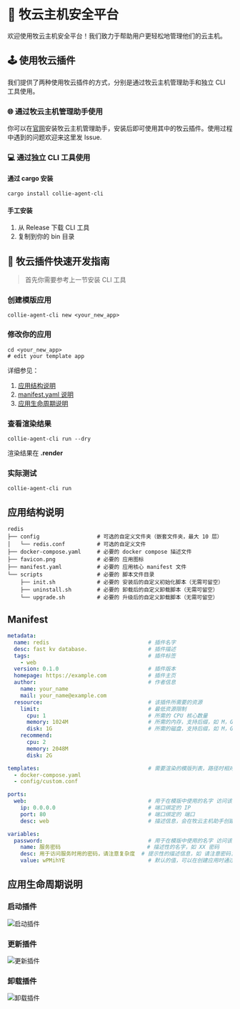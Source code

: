 # 🐑 牧云主机安全平台

欢迎使用牧云主机安全平台！我们致力于帮助用户更轻松地管理他们的云主机。

## 🕹️ 使用牧云插件

我们提供了两种使用牧云插件的方式，分别是通过牧云主机管理助手和独立 CLI 工具使用。

### 🌐 通过牧云主机管理助手使用

你可以在[官网](https://rivers.chaitin.cn/)安装牧云主机管理助手，安装后即可使用其中的牧云插件。使用过程中遇到的问题欢迎来这里发 Issue.

### 💻 通过独立 CLI 工具使用

#### 通过 cargo 安装

```shell
cargo install collie-agent-cli
```

#### 手工安装

1. 从 Release 下载 CLI 工具
2. 复制到你的 bin 目录

## 🔨 牧云插件快速开发指南

> 首先你需要参考上一节安装 CLI 工具

### 创建模版应用

```shell
collie-agent-cli new <your_new_app>
```

### 修改你的应用

```shell
cd <your_new_app>
# edit your template app
```

详细参见：

1. [应用结构说明](#应用结构说明)
2. [manifest.yaml 说明](#manifest)
3. [应用生命周期说明](#应用生命周期说明)

### 查看渲染结果

```shell
collie-agent-cli run --dry
```

渲染结果在 **.render**

### 实际测试

```shell
collie-agent-cli run
```

## 应用结构说明

```shell
redis
├── config                  # 可选的自定义文件夹（嵌套文件夹，最大 10 层）
│   └── redis.conf          # 可选的自定义文件
├── docker-compose.yaml     # 必要的 docker compose 描述文件
├── favicon.png             # 必要的 应用图标
├── manifest.yaml           # 必要的 应用核心 manifest 文件
└── scripts                 # 必要的 脚本文件目录
    ├── init.sh             # 必要的 安装后的自定义初始化脚本（无需可留空）
    ├── uninstall.sh        # 必要的 卸载后的自定义卸载脚本（无需可留空）
    └── upgrade.sh          # 必要的 升级后的自定义卸载脚本（无需可留空）
```

## Manifest

```yaml
metadata:
  name: redis                               # 插件名字
  desc: fast kv database.                   # 插件描述
  tags:                                     # 插件标签
    - web
  version: 0.1.0                            # 插件版本
  homepage: https://example.com             # 插件主页
  author:                                   # 作者信息
    name: your_name
    mail: your_name@example.com
  resource:                                 # 该插件所需要的资源
    limit:                                  # 最低资源限制
      cpu: 1                                # 所需的 CPU 核心数量
      memory: 1024M                         # 所需的内存，支持后缀，如 M，G，Mib，MiB，GiB 等
      disk: 1G                              # 所需的磁盘，支持后缀，如 M，G，Mib，MiB，GiB 等
    recommend:
      cpu: 2
      memory: 2048M
      disk: 2G

templates:                                  # 需要渲染的模版列表，路径时相对于插件目录的
  - docker-compose.yaml
  - config/custom.conf

ports:
  web:                                      # 用于在模版中使用的名字 访问该变量的语法 {{ports.web.ip}}:{{ports.web.port}}
    ip: 0.0.0.0                             # 端口绑定的 IP
    port: 80                                # 端口绑定的 端口
    desc: web                               # 描述信息，会在牧云主机助手创建应用时显示

variables:
  password:                                 # 用于在模版中使用的名字 访问该变量的语法 {{variables.password.value}}
    name: 服务密码                           # 描述性的名字，如 XX 密码
    desc: 用于访问服务时用的密码，请注意复杂度  # 提示性的描述信息，如 请注意密码复杂度
    value: wPMihYE                          # 默认的值，可以在创建应用时通过 UI 覆盖
```

## 应用生命周期说明

### 启动插件

![启动插件](assets/%E5%90%AF%E5%8A%A8%E6%8F%92%E4%BB%B6.png)

### 更新插件

![更新插件](assets/%E6%9B%B4%E6%96%B0%E6%8F%92%E4%BB%B6.png)

### 卸载插件

![卸载插件](assets/%E5%8D%B8%E8%BD%BD%E6%8F%92%E4%BB%B6.png)
